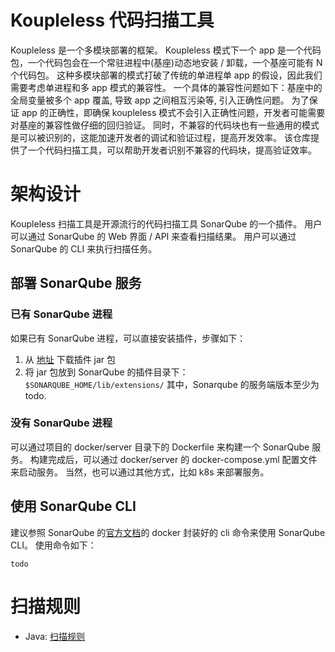 # Koupleless 代码扫描工具
Koupleless 是一个多模块部署的框架。
Koupleless 模式下一个 app 是一个代码包，一个代码包会在一个常驻进程中(基座)动态地安装 / 卸载，一个基座可能有 N 个代码包。
这种多模块部署的模式打破了传统的单进程单 app 的假设，因此我们需要考虑单进程和多 app 模式的兼容性。
一个具体的兼容性问题如下：基座中的全局变量被多个 app 覆盖, 导致 app 之间相互污染等, 引入正确性问题。
为了保证 app 的正确性，即确保 koupleless 模式不会引入正确性问题，开发者可能需要对基座的兼容性做仔细的回归验证。
同时，不兼容的代码块也有一些通用的模式是可以被识别的，这能加速开发者的调试和验证过程，提高开发效率。
该仓库提供了一个代码扫描工具，可以帮助开发者识别不兼容的代码块，提高验证效率。

# 架构设计
Koupleless 扫描工具是开源流行的代码扫描工具 SonarQube 的一个插件。
用户可以通过 SonarQube 的 Web 界面 / API 来查看扫描结果。
用户可以通过 SonarQube 的 CLI 来执行扫描任务。

## 部署 SonarQube 服务
### 已有 SonarQube 进程
如果已有 SonarQube 进程，可以直接安装插件，步骤如下：
1. 从 [地址](todo) 下载插件 jar 包
2. 将 jar 包放到 SonarQube 的插件目录下：`$SONARQUBE_HOME/lib/extensions/`
其中，Sonarqube 的服务端版本至少为 todo.

### 没有 SonarQube 进程
可以通过项目的 docker/server 目录下的 Dockerfile 来构建一个 SonarQube 服务。
构建完成后，可以通过 docker/server 的 docker-compose.yml 配置文件来启动服务。
当然，也可以通过其他方式，比如 k8s 来部署服务。

## 使用 SonarQube CLI
建议参照 SonarQube 的[官方文档](https://docs.sonarsource.com/sonarqube/latest/analyzing-source-code/scanners/sonarscanner/#sonarscanner-from-docker-image)的 docker 封装好的 cli 命令来使用 SonarQube CLI。
使用命令如下：
```shell
todo
```

# 扫描规则
- Java: [扫描规则](todo)
